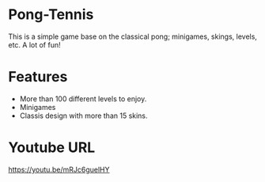 # Pong-Tennis
This is a simple game base on the classical pong; minigames, skings, levels, etc. A lot of fun!

# Features
- More than 100 different levels to enjoy.
- Minigames
- Classis design with more than 15 skins.

# Youtube URL
https://youtu.be/mRJc6guelHY
